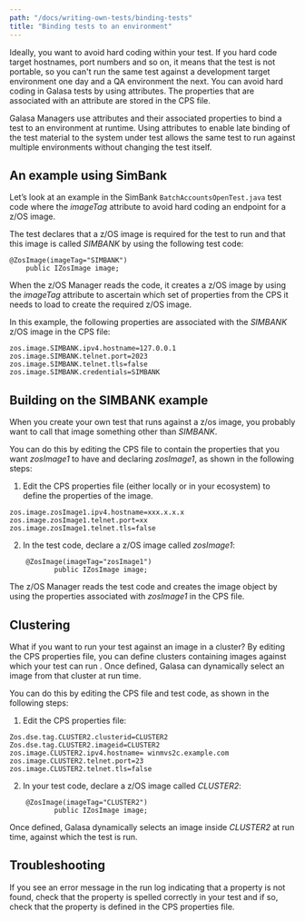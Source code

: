 ```yaml
---
path: "/docs/writing-own-tests/binding-tests"
title: "Binding tests to an environment"
---
```


Ideally, you want to avoid hard coding within your test. If you hard code target hostnames, port numbers and so on, it means that the test is not portable, so you can't run the same test against a development target environment one day and a QA environment the next. You can avoid hard coding in Galasa tests by using attributes. The properties that are associated with an attribute are stored in the CPS file. 

Galasa Managers use attributes and their associated properties to bind a test to an environment at runtime. Using attributes to enable late binding of the test material to the system under test allows the same test to run against multiple environments without changing the test itself. 

## An example using SimBank

Let’s look at an example in the SimBank ```BatchAccountsOpenTest.java``` test code where the *imageTag* attribute to avoid hard coding an endpoint for a z/OS image.

The test declares that a z/OS image is required for the test to run and that this image is called *SIMBANK* by using the following test code: 

```
@ZosImage(imageTag="SIMBANK")
    public IZosImage image;
```

When the z/OS Manager reads the code, it creates a z/OS image by using the *imageTag* attribute to ascertain which set of properties from the CPS it needs to load to create the required z/OS image.

In this example, the following properties are associated with the *SIMBANK* z/OS image in the CPS file:

```
zos.image.SIMBANK.ipv4.hostname=127.0.0.1
zos.image.SIMBANK.telnet.port=2023
zos.image.SIMBANK.telnet.tls=false
zos.image.SIMBANK.credentials=SIMBANK
```

## Building on the SIMBANK example

When you create your own test that runs against a z/os image, you probably want to call that image something other than *SIMBANK*. 

You can do this by editing the CPS file to contain the properties that you want *zosImage1* to have and declaring *zosImage1*, as shown in the following steps:

1.	Edit the CPS properties file (either locally or in your ecosystem) to define the properties of the image. 

```
zos.image.zosImage1.ipv4.hostname=xxx.x.x.x
zos.image.zosImage1.telnet.port=xx
zos.image.zosImage1.telnet.tls=false
```

2.	In the test code, declare a z/OS image called *zosImage1*:
```
 	@ZosImage(imageTag="zosImage1")
    	   public IZosImage image;
```
The z/OS Manager reads the test code and creates the image object by using the properties associated with *zosImage1* in the CPS file. 

## Clustering

What if you want to run your test against an image in a cluster? By editing the CPS properties file, you can define clusters containing images against which your test can run . Once defined, Galasa can dynamically select an image from that cluster at run time.

You can do this by editing the CPS file and test code, as shown in the following steps:


1.	Edit the CPS properties file:
```
Zos.dse.tag.CLUSTER2.clusterid=CLUSTER2
Zos.dse.tag.CLUSTER2.imageid=CLUSTER2
zos.image.CLUSTER2.ipv4.hostname= winmvs2c.example.com
zos.image.CLUSTER2.telnet.port=23
zos.image.CLUSTER2.telnet.tls=false
```

2.	In your test code, declare a z/OS image called *CLUSTER2*:

```
 	@ZosImage(imageTag="CLUSTER2")
    	   public IZosImage image;
```
Once defined, Galasa dynamically selects an image inside *CLUSTER2* at run time, against which the test is run.

## Troubleshooting

If you see an error message in the run log indicating that a property is not found, check that the property is spelled correctly in your test and if so, check that the property is defined in the CPS properties file. 
